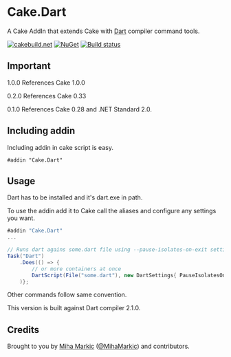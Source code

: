 ﻿# Cake.Dart

A Cake AddIn that extends Cake with [Dart](https://www.dartlang.org/) compiler command tools.

[![cakebuild.net](https://img.shields.io/badge/WWW-cakebuild.net-blue.svg)](http://cakebuild.net/)
[![NuGet](https://img.shields.io/nuget/v/Cake.Dart.svg)](https://www.nuget.org/packages/Cake.Dart)
[![Build status](https://ci.appveyor.com/api/projects/status/vi07dth3d1gek7ak?svg=true)](https://ci.appveyor.com/project/cakecontrib/cake-dart)

## Important

1.0.0 References Cake 1.0.0

0.2.0 References Cake 0.33

0.1.0 References Cake 0.28 and .NET Standard 2.0.

## Including addin
Including addin in cake script is easy.
```
#addin "Cake.Dart"
```
## Usage

Dart has to be installed and it's dart.exe in path.

To use the addin add it to Cake call the aliases and configure any settings you want.

```csharp
#addin "Cake.Dart"
...

// Runs dart agains some.dart file using --pause-isolates-on-exit setting
Task("Dart")
	.Does(() => {
		// or more containers at once
		DartScript(File("some.dart"), new DartSettings{ PauseIsolatesOnExit = true });
	)};
```
Other commands follow same convention.

This version is built against Dart compiler 2.1.0.

## Credits

Brought to you by [Miha Markic](https://github.com/MihaMarkic) ([@MihaMarkic](https://twitter.com/MihaMarkic/)) and contributors.